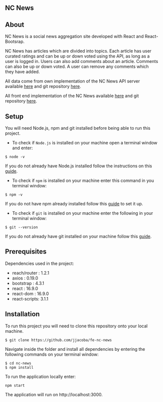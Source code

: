 ## NC News

## About

NC News is a social news aggregation site developed with React and React-Bootsrap.

NC News has articles which are divided into topics. Each article has user curated ratings and can be up or down voted using the API, as long as a user is logged in. Users can also add comments about an article. Comments can also be up or down voted. A user can remove any comments which they have added.

All data come from own implementation of the NC News API server available [here](https://jacob-nc-news.herokuapp.com/api/) and git repository [here](https://github.com/jjacoba/be-nc-news).

All front end implementation of the NC News available [here](https://netlify-jjacoba.netlify.com/) and git repository [here](https://github.com/jjacoba/fe-nc-news).

## Setup

You will need Node.js, npm and git installed before being able to run this project.

* To check if ```Node.js``` is installed on your machine open a terminal window and enter:

```
$ node -v
```

If you do not already have Node.js installed follow the instructions on this [guide](https://nodejs.org/en/download/package-manager/).

* To check if ```npm``` is installed on your machine enter this command in you terminal window:

```
$ npm -v
```

If you do not have npm already installed follow this [guide](https://www.npmjs.com/get-npm) to set it up.

* To check if ```git``` is installed on your machine enter the following in your terminal window:

```
$ git --version
```

If you do not already have git installed on your machine follow this [guide](https://git-scm.com/).

## Prerequisites

Dependencies used in the project:

* reach/router : 1.2.1
* axios : 0.19.0
* bootstrap : 4.3.1
* react : 16.9.0
* react-dom : 16.9.0
* react-scripts: 3.1.1

## Installation

To run this project you will need to clone this repository onto your local machine.

```
$ git clone https://github.com/jjacoba/fe-nc-news
```

Navigate inside the folder and install all dependencies by entering the following commands on your terminal window:

```
$ cd nc-news
$ npm install
```

To run the application locally enter:

```
npm start
```

The application will run on http://localhost:3000.
